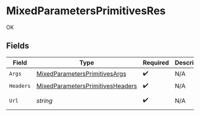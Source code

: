 # MixedParametersPrimitivesRes

OK


## Fields

| Field                                                                                           | Type                                                                                            | Required                                                                                        | Description                                                                                     | Example                                                                                         |
| ----------------------------------------------------------------------------------------------- | ----------------------------------------------------------------------------------------------- | ----------------------------------------------------------------------------------------------- | ----------------------------------------------------------------------------------------------- | ----------------------------------------------------------------------------------------------- |
| `Args`                                                                                          | [MixedParametersPrimitivesArgs](../../models/operations/MixedParametersPrimitivesArgs.md)       | :heavy_check_mark:                                                                              | N/A                                                                                             |                                                                                                 |
| `Headers`                                                                                       | [MixedParametersPrimitivesHeaders](../../models/operations/MixedParametersPrimitivesHeaders.md) | :heavy_check_mark:                                                                              | N/A                                                                                             |                                                                                                 |
| `Url`                                                                                           | *string*                                                                                        | :heavy_check_mark:                                                                              | N/A                                                                                             | http://localhost:35123/anything/mixedParams/path/pathValue?queryStringParam=queryValue          |